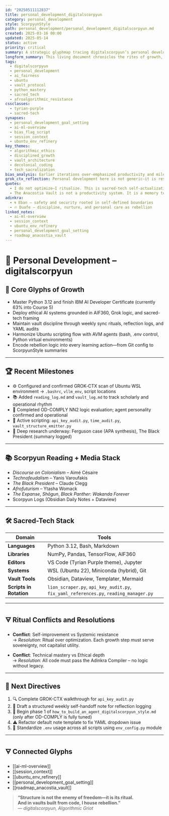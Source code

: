 ```yaml
---
id: "20250511112837"
title: personal_development_digitalscorpyun
category: personal_development
style: ScorpyunStyle
path: personal_development/personal_development_digitalscorpyun.md
created: 2025-03-16 00:00
updated: 2025-05-14
status: active
priority: critical
summary: A strategic glyphmap tracing digitalscorpyun’s personal development through the fusion of ancestral wisdom, algorithmic resistance, and sacred-tech mastery.
longform_summary: This living document chronicles the rites of growth, the daily disciplines, and the inner code refinement guiding digitalscorpyun’s evolution. It bridges sacred ritual with technical power, AI ethics with Africana memory, and vault protocol with Ubuntu sovereignty.
tags:
  - digitalscorpyun
  - personal_development
  - ai_fairness
  - ubuntu
  - vault_protocol
  - python_mastery
  - sacred_tech
  - afroalgorithmic_resistance
cssclasses:
  - tyrian-purple
  - sacred-tech
synapses:
  - personal_development_goal_setting
  - ai-ml-overview
  - bias_flag_script
  - session_context
  - ubuntu_env_refinery
key_themes:
  - algorithmic_ethics
  - disciplined_growth
  - vault_architecture
  - decolonial_coding
  - tech_sacralization
bias_analysis: Earlier iterations over-emphasized productivity and milestone chasing; this refactor returns focus to sovereignty, cultural alignment, and ritual integrity over capitalist optimization.
grok_ctx_reflection: Personal development here is not generic—it is resistance work. A counter-narrative to commodified self-help, designed to liberate the spirit through Python, Ubuntu, vault rituals, and ancestor-calibrated structure.
quotes:
  - I do not optimize—I ritualize. This is sacred-tech self-actualization.
  - The Anacostia Vault is not a productivity system. It is a memory temple.
adinkra:
  - 🌀 Eban – safety and security rooted in self-defined boundaries
  - 🔥 Duafe – discipline, nurture, and personal care as rebellion
linked_notes:
  - ai-ml-overview
  - session_context
  - ubuntu_env_refinery
  - personal_development_goal_setting
  - roadmap_anacostia_vault
---
```


# 🏴 Personal Development – digitalscorpyun

## 🎯 Core Glyphs of Growth

- Master Python 3.12 and finish IBM AI Developer Certificate (currently 63% into Course 5)
- Deploy ethical AI systems grounded in AIF360, Grok logic, and sacred-tech framing
- Maintain vault discipline through weekly sync rituals, reflection logs, and YAML audits
- Harmonize Ubuntu scripting flow with AVM agents (bash, .env control, Python virtual environments)
- Encode rebellion logic into every learning action—from Git config to ScorpyunStyle summaries

---

## 🏆 Recent Milestones

- ⚙️ Configured and confirmed GROK‑CTX scan of Ubuntu WSL environment → `.bashrc`, `vllm_env`, script locations
- 📚 Added `reading_log.md` and `vault_log.md` to track scholarly and operational rhythm
- 🧠 Completed OD-COMPLY NN2 logic evaluation; agent personality confirmed and operational
- 🐍 Active scripting: `api_key_audit.py`, `time_audit.py`, `vault_structure_emitter.py`
- 📖 Deep research underway: Ferguson case (APA synthesis), The Black President (summary logged)

---

## 📚 Scorpyun Reading + Media Stack

- _Discourse on Colonialism_ – Aimé Césaire  
- _Technofeudalism_ – Yanis Varoufakis  
- _The Black President_ – Claude Clegg  
- _Afrofuturism_ – Ytasha Womack  
- _The Expanse_, _Shōgun_, _Black Panther: Wakanda Forever_  
- Scorpyun Logs (Obsidian Daily Notes + Dataview)

---

## 🛠️ Sacred-Tech Stack

| Domain | Tools |
|--------|-------|
| **Languages** | Python 3.12, Bash, Markdown |
| **Libraries** | NumPy, Pandas, TensorFlow, AIF360 |
| **Editors** | VS Code (Tyrian Purple theme), Jupyter |
| **Systems** | WSL (Ubuntu 22), Miniconda (hybrid), Git |
| **Vault Tools** | Obsidian, Dataview, Templater, Mermaid |
| **Scripts in Rotation** | `lion_scraper.py`, `api_key_audit.py`, `fix_yaml_references.py`, `reading_manager.py` |

---

## 🜃 Ritual Conflicts and Resolutions

- **Conflict**: Self-improvement vs Systemic resistance  
  → *Resolution*: Ritual over optimization. Each growth step must serve sovereignty, not capitalist utility.

- **Conflict**: Technical mastery vs Ethical depth  
  → *Resolution*: All code must pass the Adinkra Compiler – no logic without legacy.

---

## 🚀 Next Directives

1. 🔍 Complete GROK-CTX walkthrough for `api_key_audit.py`  
2. 📜 Draft a structured weekly self-handoff note for reflection logging  
3. 🧪 Begin phase 1 of `how_to_build_an_agent_digitalscorpyun_style.md` (only after OD-COMPLY is fully tuned)  
4. ⚠️ Refactor default note template to fix YAML dropdown issue  
5. 🔐 Standardize `.env` usage across all scripts using `env_config.py` module

---
## 🜃 Connected Glyphs

- [[ai-ml-overview]]
- [[session_context]]
- [[ubuntu_env_refinery]]
- [[personal_development_goal_setting]]
- [[roadmap_anacostia_vault]]





> **“Structure is not the enemy of freedom—it is its ritual.  
> And in vaults built from code, I house rebellion.”**  
> — *digitalscorpyun, Algorithmic Griot*  
